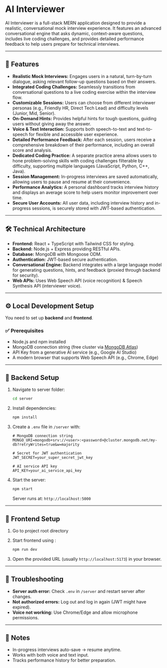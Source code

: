 # AI Interviewer

AI Interviewer is a full-stack MERN application designed to provide a realistic, conversational mock interview experience. It features an advanced conversational engine that asks dynamic, context-aware questions, includes live coding challenges, and provides detailed performance feedback to help users prepare for technical interviews.

---

## 🚀 Features

- **Realistic Mock Interviews:** Engages users in a natural, turn-by-turn dialogue, asking relevant follow-up questions based on their answers.  
- **Integrated Coding Challenges:** Seamlessly transitions from conversational questions to a live coding exercise within the interview flow.  
- **Customizable Sessions:** Users can choose from different interviewer personas (e.g., Friendly HR, Direct Tech Lead) and difficulty levels (Junior, Mid, Senior).  
- **On-Demand Hints:** Provides helpful hints for tough questions, guiding users without giving away the answer.  
- **Voice & Text Interaction:** Supports both speech-to-text and text-to-speech for flexible and accessible user experience.  
- **Detailed Performance Feedback:** After each session, users receive a comprehensive breakdown of their performance, including an overall score and analysis.  
- **Dedicated Coding Practice:** A separate practice arena allows users to hone problem-solving skills with coding challenges filterable by difficulty, supporting multiple languages (JavaScript, Python, C++, Java).  
- **Session Management:** In-progress interviews are saved automatically, allowing users to pause and resume at their convenience.  
- **Performance Analytics:** A personal dashboard tracks interview history and displays an average score to help users monitor improvement over time.  
- **Secure User Accounts:** All user data, including interview history and in-progress sessions, is securely stored with JWT-based authentication.  

---

## 🛠️ Technical Architecture

- **Frontend:** React + TypeScript with Tailwind CSS for styling.  
- **Backend:** Node.js + Express providing RESTful APIs.  
- **Database:** MongoDB with Mongoose ODM.  
- **Authentication:** JWT-based secure authentication.  
- **Conversational Engine:** Backend integrates with a large language model for generating questions, hints, and feedback (proxied through backend for security).  
- **Web APIs:** Uses Web Speech API (voice recognition) & Speech Synthesis API (interviewer voice).  

---

## ⚙️ Local Development Setup

You need to set up **backend** and **frontend**.

### ✅ Prerequisites

- Node.js and npm installed  
- MongoDB connection string (free cluster via [MongoDB Atlas](https://www.mongodb.com/cloud/atlas))  
- API Key from a generative AI service (e.g., Google AI Studio)  
- A modern browser that supports Web Speech API (e.g., Chrome, Edge)  

---

## 🚀 Backend Setup

1. Navigate to server folder:
   ```bash
   cd server
   ```

2. Install dependencies:

   ```bash
   npm install
   ```

3. Create a `.env` file in `/server` with:

   ```env
   # MongoDB connection string
   MONGO_URI=mongodb+srv://<user>:<password>@cluster.mongodb.net/my-db?retryWrites=true&w=majority

   # Secret for JWT authentication
   JWT_SECRET=your_super_secret_jwt_key

   # AI service API key
   API_KEY=your_ai_service_api_key
   ```

4. Start the server:

   ```bash
   npm start
   ```

   Server runs at: `http://localhost:5000`

---

## 🎨 Frontend Setup

1. Go to project root directory

2. Start frontend using :

   ```bash
   npm run dev
   ```

3. Open the provided URL (usually `http://localhost:5173`) in your browser.

---

## 🐞 Troubleshooting

* **Server auth error:** Check `.env` in `/server` and restart server after changes.
* **Not authorized errors:** Log out and log in again (JWT might have expired).
* **Voice not working:** Use Chrome/Edge and allow microphone permissions.

---

## 📌 Notes

* In-progress interviews auto-save → resume anytime.
* Works with both voice and text input.
* Tracks performance history for better preparation.


